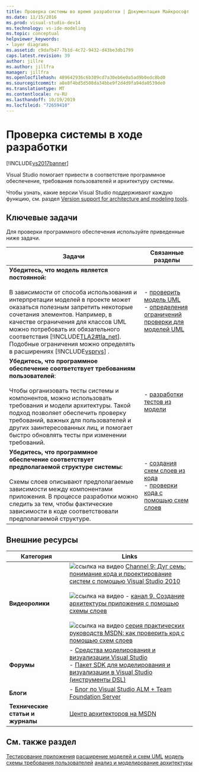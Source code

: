 ```yaml
---
title: Проверка системы во время разработки | Документация Майкрософт
ms.date: 11/15/2016
ms.prod: visual-studio-dev14
ms.technology: vs-ide-modeling
ms.topic: conceptual
helpviewer_keywords:
- layer diagrams
ms.assetid: c9dafb47-7b1d-4c72-9432-d43be3db1799
caps.latest.revision: 39
author: jillre
ms.author: jillfra
manager: jillfra
ms.openlocfilehash: 489642936c6b309cd7a30eb6e0a5ad9b0edc8bd0
ms.sourcegitcommit: a8e8f4bd5d508da34bbe9f2d4d9fa94da0539de0
ms.translationtype: MT
ms.contentlocale: ru-RU
ms.lasthandoff: 10/19/2019
ms.locfileid: "72659410"
---
```

# <a name="validate-your-system-during-development"></a>Проверка системы в ходе разработки
[!INCLUDE[vs2017banner](../includes/vs2017banner.md)]

Visual Studio помогает привести в соответствие программное обеспечение, требования пользователей и архитектуру системы.

 Чтобы узнать, какие версии Visual Studio поддерживают каждую функцию, см. раздел [Version support for architecture and modeling tools](../modeling/what-s-new-for-design-in-visual-studio.md#VersionSupport).

## <a name="key-tasks"></a>Ключевые задачи
 Для проверки программного обеспечения используйте приведенные ниже задачи.

|**Задачи**|**Связанные разделы**|
|---------------|---------------------------|
|**Убедитесь, что модель является постоянной:**<br /><br /> В зависимости от способа использования и интерпретации моделей в проекте может оказаться полезным запретить некоторые сочетания элементов. Например, в качестве ограничения для классов UML можно потребовать их обязательного соответствия [!INCLUDE[TLA2#tla_net](../includes/tla2sharptla-net-md.md)]. Подобные ограничения можно определять в расширениях [!INCLUDE[vsprvs](../includes/vsprvs-md.md)] .|-   [проверить модель UML](../modeling/validate-your-uml-model.md)<br />-   [определения ограничений проверки для моделей UML](../modeling/define-validation-constraints-for-uml-models.md)|
|**Убедитесь, что программное обеспечение соответствует требованиям пользователей**:<br /><br /> Чтобы организовать тесты системы и компонентов, можно использовать требования и модели архитектуры. Такой подход позволяет обеспечить проверку требований, важных для пользователей и других заинтересованных лиц, и помогает быстро обновлять тесты при изменении требований.|-   [разработки тестов из модели](../modeling/develop-tests-from-a-model.md)|
|**Убедитесь, что программное обеспечение соответствует предполагаемой структуре системы:**<br /><br /> Схемы слоев описывают предполагаемые зависимости между компонентами приложения. В процессе разработки можно следить за тем, чтобы фактические зависимости в коде соответствовали предполагаемой структуре.|-   [создания схем слоев из кода](../modeling/create-layer-diagrams-from-your-code.md)<br />-   [проверки кода с помощью схем слоев](../modeling/validate-code-with-layer-diagrams.md)|

## <a name="external-resources"></a>Внешние ресурсы

|**Категория**|**Links**|
|------------------|---------------|
|**Видеоролики**|![ссылка на видео](../data-tools/media/playvideo.gif "PlayVideo") [Channel 9: Дуг семь: понимание кода и проектирование систем с помощью Visual Studio 2010](http://go.microsoft.com/fwlink/?LinkId=216100)<br /><br /> ![ссылка на видео](../data-tools/media/playvideo.gif "PЛайвидео ") - [канал 9. Создание архитектуры приложения с помощью схемы слоев](http://go.microsoft.com/fwlink/?LinkID=201117)<br /><br /> ![ссылка на видео](../data-tools/media/playvideo.gif "PЛайвидео ") [серия практических руководств MSDN: как проверить код с помощью схем слоев](http://go.microsoft.com/fwlink/?LinkID=214405)|
|**Форумы**|-   [Средства моделирования и визуализации Visual Studio](http://go.microsoft.com/fwlink/?LinkId=184720)<br />-   [Пакет SDK для моделирования и визуализации в Visual Studio (инструменты DSL)](http://go.microsoft.com/fwlink/?LinkId=184721)|
|**Блоги**|-   [Блог по Visual Studio ALM + Team Foundation Server](http://go.microsoft.com/fwlink/?LinkID=201340)|
|**Технические статьи и журналы**|[Центр архитекторов на MSDN](http://go.microsoft.com/fwlink/?LinkId=201343)|

## <a name="see-also"></a>См. также раздел
 [Тестирование приложения](https://msdn.microsoft.com/library/796b7d6d-ad45-4772-9719-55eaf5490dac) [расширение моделей и схем UML](../modeling/extend-uml-models-and-diagrams.md) [модель схемы требования пользователей](../modeling/model-user-requirements.md) [анализ и моделирование архитектуры](../modeling/analyze-and-model-your-architecture.md)
